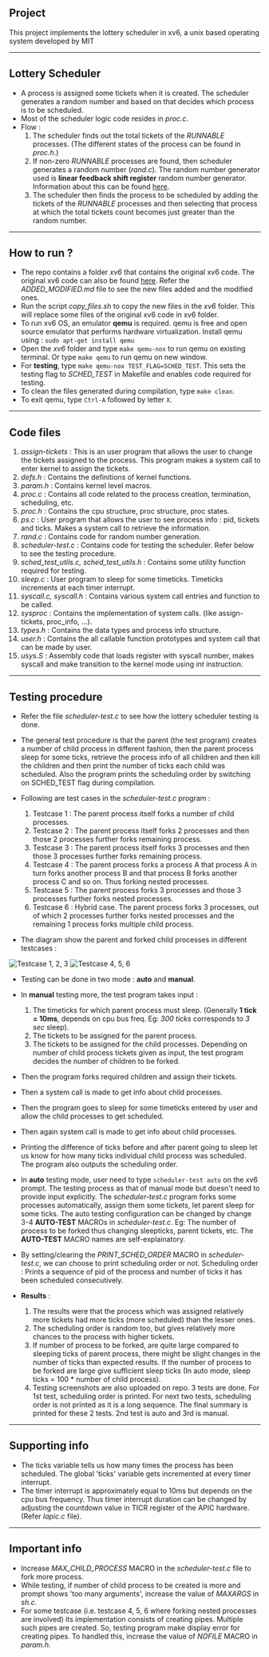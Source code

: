 ## Project

This project implements the lottery scheduler in xv6, a unix based operating system developed by MIT

---

## Lottery Scheduler

- A process is assigned some tickets when it is created. The scheduler generates
  a random number and based on that decides which process is to be scheduled.
- Most of the scheduler logic code resides in *proc.c*.
- Flow :
  1. The scheduler finds out the total tickets of the *RUNNABLE* processes.
  (The different states of the process can be found in *proc.h*.)
  2. If non-zero *RUNNABLE* processes are found, then scheduler generates a random
  number (*rand.c*). The random number generator used is **linear feedback shift
  register** random number generator. Information about this can be found [here](https://en.wikipedia.org/wiki/Linear-feedback_shift_register).
  3. The scheduler then finds the process to be scheduled by adding the tickets
  of the *RUNNABLE* processes and then selecting that process at which the total
  tickets count becomes just greater than the random number.

---

## How to run ?

- The repo contains a folder *xv6* that contains the original xv6 code. The
  original xv6 code can also be found [here](https://github.com/mit-pdos/xv6-public.).
  Refer the *ADDED_MODIFIED.md* file to see the new files added and the modified
  ones.
- Run the script *copy_files.sh* to copy the new files in the *xv6* folder. This
  will replace some files of the original xv6 code in xv6 folder.
- To run xv6 OS, an emulator **qemu** is required. qemu is free and open source
  emulator that performs hardware virtualization. Install qemu using : `sudo apt-get install qemu`
- Open the *xv6* folder and type `make qemu-nox` to run qemu on existing
  terminal. Or type `make qemu` to run qemu on new window.
- For **testing**, type `make qemu-nox TEST_FLAG=SCHED_TEST`. This sets the
  testing flag to *SCHED_TEST* in Makefile and enables code required for testing.
- To clean the files generated during compilation, type `make clean`.
- To exit qemu, type `Ctrl-A` followed by letter `X`.

---

## Code files

1. *assign-tickets* : This is an user program that allows the user to change the
   tickets assigned to the process. This program makes a system call to enter
   kernel to assign the tickets.
2. *defs.h* : Contains the definitions of kernel functions.
3. *param.h* : Contains kernel level macros.
4. *proc.c* : Contains all code related to the process creation, termination,
   scheduling, etc.
5. *proc.h* : Contains the cpu structure, proc structure, proc states.
6. *ps.c* : User program that allows the user to see process info : pid, tickets
   and ticks. Makes a system call to retrieve the information.
7. *rand.c* : Contains code for random number generation.
8. *scheduler-test.c* : Contains code for testing the scheduler. Refer below to
   see the testing procedure.
9. *sched_test_utils.c, sched_test_utils.h* : Contains some utility function
   required for testing.
10. *sleep.c* : User program to sleep for some timeticks. Timeticks increments at
   each timer interrupt.
11. *syscall.c, syscall.h* : Contains various system call entries and function
    to be called.
12. *sysproc* : Contains the implementation of system calls. (like
    assign-tickets, proc_info, ...).
13. *types.h* : Contains the data types and process info structure.
14. *user.h* : Contains the all callable function prototypes and system call
    that can be made by user.
15. *usys.S* : Assembly code that loads register with syscall number, makes
   syscall and make transition to the kernel mode using *int* instruction.

---

## Testing procedure

- Refer the file *scheduler-test.c* to see how the lottery scheduler testing is
  done.
- The general test procedure is that the parent (the test program) creates a
  number of child process in different fashion, then the parent process
  sleep for some ticks, retrieve the process info of all children and then kill
  the children and then print the number of ticks each child was scheduled. Also
  the program prints the scheduling order by switching on SCHED_TEST flag during
  compilation.

- Following are test cases in the *scheduler-test.c* program :
    1. Testcase 1 : The parent process itself forks a number of child processes.
    2. Testcase 2 : The parent process itself forks 2 processes and then those
       2 processes further forks remaining process.
    3. Testcase 3 : The parent process itself forks 3 processes and then those
       3 processes further forks remaining process.
    4. Testcase 4 : The parent process forks a process A that process A in turn
       forks another process B and that process B forks another process C and so
       on. Thus forking nested processes.
    5. Testcase 5 : The parent process forks 3 processes and those 3 processes
       further forks nested processes.
    6. Testcase 6 : Hybrid case. The parent process forks 3 processes, out
       of which 2 processes further forks nested processes and the remaining 1
       process forks multiple child process.
- The diagram show the parent and forked child processes in different testcases :

![Testcase 1, 2, 3](./diagram1.png)
![Testcase 4, 5, 6](./diagram2.png)

- Testing can be done in two mode : **auto** and **manual**.
- In **manual** testing more, the test program takes input :
    1. The timeticks for which parent process must sleep. (Generally **1 tick = 10ms**,
   depends on cpu bus freq. Eg: *300 ticks* corresponds to *3 sec* sleep).
    2. The tickets to be assigned for the parent process.
    3. The tickets to be assigned for the child processes. Depending on number
       of child process tickets given as input, the test program decides the
       number of children to be forked.
- Then the program forks required children and assign their tickets.
- Then a system call is made to get info about child processes.
- Then the program goes to sleep for some timeticks entered by user and allow
  the child processes to get scheduled.
- Then again system call is made to get info about child processes.
- Printing the difference of ticks before and after parent going to sleep let us
  know for how many ticks individual child process was scheduled. The program
  also outputs the scheduling order.

- In **auto** testing mode, user need to type `scheduler-test auto` on the xv6
  prompt. The testing process as that of manual mode but doesn't need to provide
  input explicitly.
  The *scheduler-test.c* program forks some processes automatically,
  assign them some tickets, let parent sleep for some ticks. The auto testing
  configuration can be changed by change 3-4 **AUTO-TEST** MACROs in
  *scheduler-test.c*. Eg: The number of process to be forked thus changing
  sleepticks, parent tickets, etc. The **AUTO-TEST** MACRO names are self-explainatory.

- By setting/clearing the *PRINT_SCHED_ORDER* MACRO in *scheduler-test.c*, we
  can choose to print scheduling order or not. Scheduling order : Prints a
  sequence of pid of the process and number of ticks it has been scheduled
  consecutively.

- **Results** :
    1. The results were that the process which was assigned relatively more
    tickets had more ticks (more scheduled) than the lesser ones.
    2. The scheduling order is random too, but gives relatively more chances to
       the process with higher tickets.
    3. If number of process to be forked, are quite large compared to sleeping
       ticks of parent process, there might be slight changes in the number of
       ticks than expected results. If the number of process to be forked are
       large give sufficient sleep ticks (In auto mode, sleep ticks = 100 *
       number of child process).
    4. Testing screenshots are also uploaded on repo. 3 tests are done. For 1st
       test, scheduling order is printed. For next two tests, scheduling order
       is not printed as it is a long sequence. The final summary is printed for
       these 2 tests. 2nd test is auto and 3rd is manual.

---

## Supporting info

- The ticks variable tells us how many times the process has been scheduled. The
  global 'ticks' variable gets incremented at every timer interrupt.
- The timer interrupt is approximately equal to 10ms but depends on the cpu bus
  frequency. Thus timer interrupt duration can be changed by adjusting the
  countdown value in TICR register of the APIC hardware. (Refer *lapic.c* file).

---

## Important info

- Increase *MAX_CHILD_PROCESS* MACRO in the *scheduler-test.c* file to fork more
  process.
- While testing, if number of child process to be created is more and prompt
  shows 'too many arguments', increase the value of *MAXARGS* in *sh.c*.
- For some testcase (i.e. testcase 4, 5, 6 where forking nested processes are
  involved) its implementation consists of creating pipes. Multiple such pipes
  are created. So, testing program make display error for creating pipes. To 
  handled this, increase the value of *NOFILE* MACRO in *param.h*.
